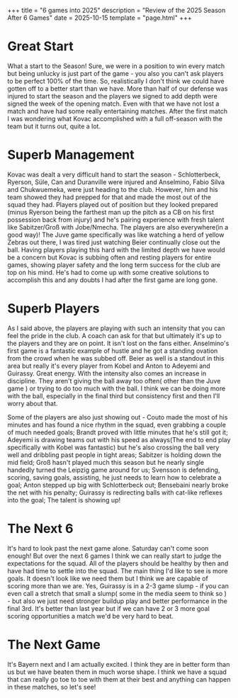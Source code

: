 +++
title = "6 games into 2025"
description = "Review of the 2025 Season After 6 Games"
date = 2025-10-15
template = "page.html"
+++

# Great Start
What a start to the Season! Sure, we were in a position to win every match but being unlucky is just part of the game - you also you can't ask players to be perfect 100% of the time. So, realistically I don't think we could have gotten off to a better start than we have. More than half of our defense was injured to start the season and the players we signed to add depth were signed the week of the opening match. Even with that we have not lost a match and have had some really entertaining matches. After the first match I was wondering what Kovac accomplished with a full off-season with the team but it turns out, quite a lot. 

# Superb Management
Kovac was dealt a very difficult hand to start the season - Schlotterbeck, Ryerson, Süle, Can and Duranville were injured and Anselmino, Fabio Silva and Chukwuemeka, were just heading to the club. However, him and his team showed they had prepped for that and made the most out of the squad they had. Players played out of position but they looked prepared (minus Ryerson being the farthest man up the pitch as a CB on his first possession back from injury) and he's pairing experience with fresh talent like Sabitzer/Groß with Jobe/Nmecha. The players are also everywhere(in a good way)! The Juve game specifically was like watching a herd of yellow Zebras out there, I was tired just watching Beier continually close out the ball. Having players playing this hard with the limited depth we have would be a concern but Kovac is subbing often and resting players for entire games, showing player safety and the long term success for the club are top on his mind. He's had to come up with some creative solutions to accomplish this and any doubts I had after the first game are long gone. 

# Superb Players
As I said above, the players are playing with such an intensity that you can feel the pride in the club. A coach can ask for that but ultimately it's up to the players and they are on point. It isn't lost on the fans either. Anselmino's first game is a fantastic example of hustle and he got a standing ovation from the crowd when he was subbed off. Beier as well is a standout in this area but really it's every player from Kobel and Anton to Adeyemi and Guirassy. Great energy. With the intensity also comes an increase in discipline. They aren't giving the ball away too often( other than the Juve game ) or trying to do too much with the ball. I think we can be doing more with the ball, especially in the final third but consistency first and then I'll worry about that. 

Some of the players are also just showing out - Couto made the most of his minutes and has found a nice rhythm in the squad, even grabbing a couple of much needed goals; Brandt proved with little minutes that he's still got it; Adeyemi is drawing teams out with his speed as always(The end to end play specifically with Kobel was fantastic) but he's also crossing the ball very well and dribbling past people in tight areas; Sabitzer is holding down the mid field; Groß hasn't played much this season but he nearly single handedly turned the Leipzig game around for us; Svensson is defending, scoring, saving goals, assisting, he just needs to learn how to celebrate a goal; Anton stepped up big with Schlotterbeck out; Bensebaini nearly broke the net with his penalty; Guirassy is redirecting balls with cat-like reflexes into the goal; The talent is showing up!

# The Next 6

It's hard to look past the next game alone. Saturday can't come soon enough! But over the next 6 games I think we can really start to judge the expectations for the squad. All of the players should be healthy by then and have had time to settle into the squad. The main thing I'd like to see is more goals. It doesn't look like we need them but I think we are capable of scoring more than we are. Yes, Guirassy is in a 2-3 game slump - if you can even call a stretch that small a slump( some in the media seem to think so ) - but also we just need stronger buildup play and better performance in the final 3rd. It's better than last year but if we can have 2 or 3 more goal scoring opportunities a match we'd be very hard to beat. 

# The Next Game

It's Bayern next and I am actually excited. I think they are in better form than us but we have beaten them in much worse shape. I think we have a squad that can really go toe to toe with them at their best and anything can happen in these matches, so let's see!